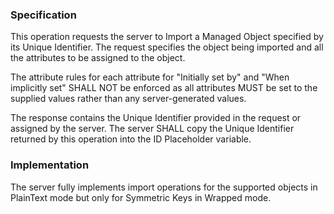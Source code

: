 ### Specification

This operation requests the server to Import a Managed Object specified by its Unique Identifier.
The request specifies the object being imported and all the attributes to be assigned to the object.

The attribute rules for each attribute for "Initially set by" and "When implicitly set" SHALL NOT be enforced as all attributes MUST be set to the supplied values rather than any server-generated values.

The response contains the Unique Identifier provided in the request or assigned by the server. The server SHALL copy the Unique Identifier returned by this operation into the ID Placeholder variable.

### Implementation

The server fully implements import operations for the supported objects in PlainText mode but only for Symmetric Keys in Wrapped mode.


